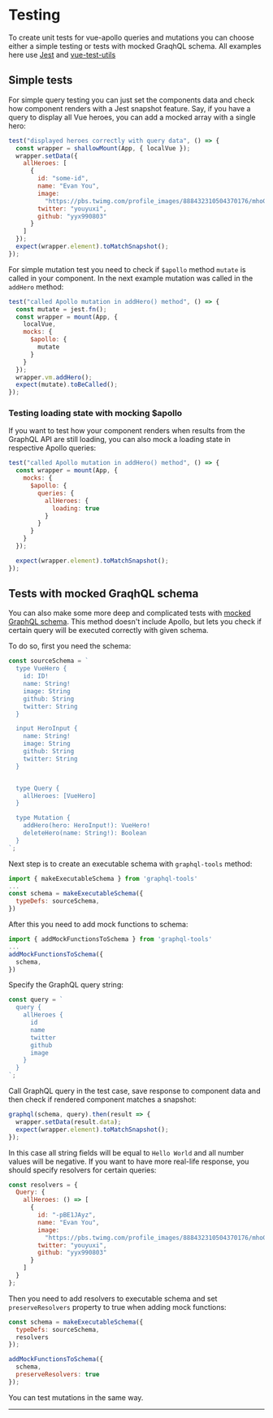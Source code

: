 # Testing

To create unit tests for vue-apollo queries and mutations you can choose either a simple testing or tests with mocked GraqhQL schema. All examples here use [Jest](https://jestjs.io/) and [vue-test-utils](https://github.com/vuejs/vue-test-utils)

## Simple tests

For simple query testing you can just set the components data and check how component renders with a Jest snapshot feature. Say, if you have a query to display all Vue heroes, you can add a mocked array with a single hero:

```js
test("displayed heroes correctly with query data", () => {
  const wrapper = shallowMount(App, { localVue });
  wrapper.setData({
    allHeroes: [
      {
        id: "some-id",
        name: "Evan You",
        image:
          "https://pbs.twimg.com/profile_images/888432310504370176/mhoGA4uj_400x400.jpg",
        twitter: "youyuxi",
        github: "yyx990803"
      }
    ]
  });
  expect(wrapper.element).toMatchSnapshot();
});
```

For simple mutation test you need to check if `$apollo` method `mutate` is called in your component. In the next example mutation was called in the `addHero` method:

```js
test("called Apollo mutation in addHero() method", () => {
  const mutate = jest.fn();
  const wrapper = mount(App, {
    localVue,
    mocks: {
      $apollo: {
        mutate
      }
    }
  });
  wrapper.vm.addHero();
  expect(mutate).toBeCalled();
});
```

### Testing loading state with mocking \$apollo

If you want to test how your component renders when results from the GraphQL API are still loading, you can also mock a loading state in respective Apollo queries:

```js
test("called Apollo mutation in addHero() method", () => {
  const wrapper = mount(App, {
    mocks: {
      $apollo: {
        queries: {
          allHeroes: {
            loading: true
          }
        }
      }
    }
  });

  expect(wrapper.element).toMatchSnapshot();
});
```

## Tests with mocked GraqhQL schema

You can also make some more deep and complicated tests with [mocked GraphQL schema](https://www.apollographql.com/docs/graphql-tools/mocking.html). This method doesn't include Apollo, but lets you check if certain query will be executed correctly with given schema.

To do so, first you need the schema:

```js
const sourceSchema = `
  type VueHero {
    id: ID!
    name: String!
    image: String
    github: String
    twitter: String
  }

  input HeroInput {
    name: String!
    image: String
    github: String
    twitter: String
  }


  type Query {
    allHeroes: [VueHero]
  }

  type Mutation {
    addHero(hero: HeroInput!): VueHero!
    deleteHero(name: String!): Boolean
  } 
`;
```

Next step is to create an executable schema with `graphql-tools` method:

```js
import { makeExecutableSchema } from 'graphql-tools'
...
const schema = makeExecutableSchema({
  typeDefs: sourceSchema,
})
```

After this you need to add mock functions to schema:

```js
import { addMockFunctionsToSchema } from 'graphql-tools'
...
addMockFunctionsToSchema({
  schema,
})
```

Specify the GraphQL query string:

```js
const query = `
  query {
    allHeroes {
      id
      name
      twitter
      github
      image
    }
  }
`;
```

Call GraphQL query in the test case, save response to component data and then check if rendered component matches a snapshot:

```js
graphql(schema, query).then(result => {
  wrapper.setData(result.data);
  expect(wrapper.element).toMatchSnapshot();
});
```

In this case all string fields will be equal to `Hello World` and all number values will be negative. If you want to have more real-life response, you should specify resolvers for certain queries:

```js
const resolvers = {
  Query: {
    allHeroes: () => [
      {
        id: "-pBE1JAyz",
        name: "Evan You",
        image:
          "https://pbs.twimg.com/profile_images/888432310504370176/mhoGA4uj_400x400.jpg",
        twitter: "youyuxi",
        github: "yyx990803"
      }
    ]
  }
};
```

Then you need to add resolvers to executable schema and set `preserveResolvers` property to true when adding mock functions:

```js
const schema = makeExecutableSchema({
  typeDefs: sourceSchema,
  resolvers
});

addMockFunctionsToSchema({
  schema,
  preserveResolvers: true
});
```

You can test mutations in the same way.

---
